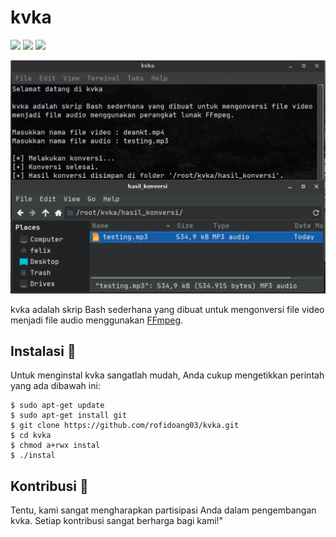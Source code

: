 # kvka

![](https://img.shields.io/github/repo-size/rofidoang03/kvka)
![](https://img.shields.io/github/contributors/rofidoang03/kvka)
![](https://img.shields.io/github/forks/rofidoang03/kvka)

![](https://github.com/rofidoang03/kvka/blob/main/img/kvka.jpg)

kvka adalah skrip Bash sederhana yang dibuat untuk mengonversi file video menjadi file audio menggunakan [FFmpeg](https://www.ffmpeg.org/).

## Instalasi :wrench:

Untuk menginstal kvka sangatlah mudah, Anda cukup mengetikkan perintah yang ada dibawah ini:

```
$ sudo apt-get update
$ sudo apt-get install git
$ git clone https://github.com/rofidoang03/kvka.git
$ cd kvka
$ chmod a+rwx instal
$ ./instal
```

## Kontribusi :handshake:

Tentu, kami sangat mengharapkan partisipasi Anda dalam pengembangan kvka. Setiap kontribusi sangat berharga bagi kami!"
